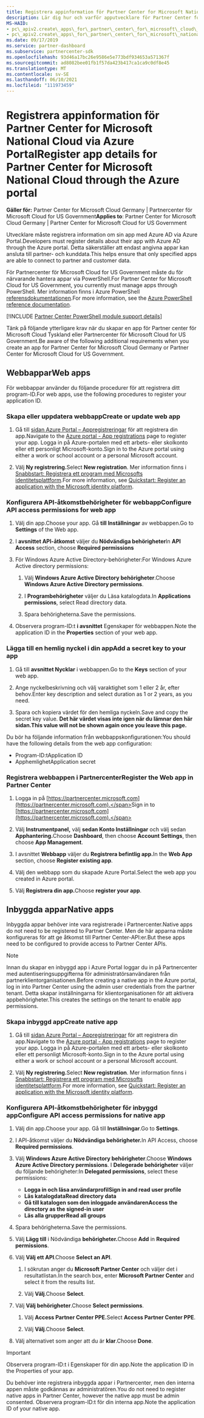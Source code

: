 ```yaml
---
title: Registrera appinformation för Partner Center for Microsoft National Cloud
description: Lär dig hur och varför apputvecklare för Partner Center for Microsoft National Cloud måste registrera information om sin app med Azure AD via Azure Portal.
MS-HAID:
- pc\_apiv2.create\_apps\_for\_partner\_center\_for\_microsoft\_cloud\_germany
- pc\_apiv2.create\_apps\_for\_partner\_center\_for\_microsoft\_national\_clouds
ms.date: 09/17/2019
ms.service: partner-dashboard
ms.subservice: partnercenter-sdk
ms.openlocfilehash: 93d46a17bc26e9586e5e773bdf934653a571367f
ms.sourcegitcommit: ad8082bee01fb1f57da423b417ca1ca9c0df8e45
ms.translationtype: MT
ms.contentlocale: sv-SE
ms.lasthandoff: 06/10/2021
ms.locfileid: "111973459"
---
```

# <a name="register-app-details-for-partner-center-for-microsoft-national-cloud-through-the-azure-portal"></a><span data-ttu-id="7fe14-103">Registrera appinformation för Partner Center for Microsoft National Cloud via Azure Portal</span><span class="sxs-lookup"><span data-stu-id="7fe14-103">Register app details for Partner Center for Microsoft National Cloud through the Azure portal</span></span>

<span data-ttu-id="7fe14-104">**Gäller för:** Partner Center for Microsoft Cloud Germany | Partnercenter för Microsoft Cloud for US Government</span><span class="sxs-lookup"><span data-stu-id="7fe14-104">**Applies to**: Partner Center for Microsoft Cloud Germany | Partner Center for Microsoft Cloud for US Government</span></span>

<span data-ttu-id="7fe14-105">Utvecklare måste registrera information om sin app med Azure AD via Azure Portal.</span><span class="sxs-lookup"><span data-stu-id="7fe14-105">Developers must register details about their app with Azure AD through the Azure portal.</span></span> <span data-ttu-id="7fe14-106">Detta säkerställer att endast angivna appar kan ansluta till partner- och kunddata.</span><span class="sxs-lookup"><span data-stu-id="7fe14-106">This helps ensure that only specified apps are able to connect to partner and customer data.</span></span>

<span data-ttu-id="7fe14-107">För Partnercenter för Microsoft Cloud for US Government måste du för närvarande hantera appar via PowerShell.</span><span class="sxs-lookup"><span data-stu-id="7fe14-107">For Partner Center for Microsoft Cloud for US Government, you currently must manage apps through PowerShell.</span></span> <span data-ttu-id="7fe14-108">Mer information finns i Azure PowerShell [referensdokumentationen](/powershell/module/Azuread/#applications).</span><span class="sxs-lookup"><span data-stu-id="7fe14-108">For more information, see the [Azure PowerShell reference documentation](/powershell/module/Azuread/#applications).</span></span>

[!INCLUDE [Partner Center PowerShell module support details](../includes/powershell-module-support.md)]

<span data-ttu-id="7fe14-109">Tänk på följande ytterligare krav när du skapar en app för Partner center för Microsoft Cloud Tyskland eller Partnercenter för Microsoft Cloud for US Government.</span><span class="sxs-lookup"><span data-stu-id="7fe14-109">Be aware of the following additional requirements when you create an app for Partner Center for Microsoft Cloud Germany or Partner Center for Microsoft Cloud for US Government.</span></span>

## <a name="web-apps"></a><span data-ttu-id="7fe14-110">Webbappar</span><span class="sxs-lookup"><span data-stu-id="7fe14-110">Web apps</span></span>

<span data-ttu-id="7fe14-111">För webbappar använder du följande procedurer för att registrera ditt program-ID.</span><span class="sxs-lookup"><span data-stu-id="7fe14-111">For web apps, use the following procedures to register your application ID.</span></span>

### <a name="create-or-update-web-app"></a><span data-ttu-id="7fe14-112">Skapa eller uppdatera webbapp</span><span class="sxs-lookup"><span data-stu-id="7fe14-112">Create or update web app</span></span>

1. <span data-ttu-id="7fe14-113">Gå till [sidan Azure Portal – Appregistreringar](https://go.microsoft.com/fwlink/?linkid=2083908) för att registrera din app.</span><span class="sxs-lookup"><span data-stu-id="7fe14-113">Navigate to the [Azure portal - App registrations](https://go.microsoft.com/fwlink/?linkid=2083908) page to register your app.</span></span> <span data-ttu-id="7fe14-114">Logga in på Azure-portalen med ett arbets- eller skolkonto eller ett personligt Microsoft-konto.</span><span class="sxs-lookup"><span data-stu-id="7fe14-114">Sign in to the Azure portal using either a work or school account or a personal Microsoft account.</span></span>

2. <span data-ttu-id="7fe14-115">Välj **Ny registrering.**</span><span class="sxs-lookup"><span data-stu-id="7fe14-115">Select **New registration**.</span></span> <span data-ttu-id="7fe14-116">Mer information finns i [Snabbstart: Registrera ett program med Microsofts identitetsplattform](/azure/active-directory/develop/quickstart-register-app).</span><span class="sxs-lookup"><span data-stu-id="7fe14-116">For more information, see [Quickstart: Register an application with the Microsoft identity platform](/azure/active-directory/develop/quickstart-register-app).</span></span>

### <a name="configure-api-access-permissions-for-web-app"></a><span data-ttu-id="7fe14-117">Konfigurera API-åtkomstbehörigheter för webbapp</span><span class="sxs-lookup"><span data-stu-id="7fe14-117">Configure API access permissions for web app</span></span>

1. <span data-ttu-id="7fe14-118">Välj din app.</span><span class="sxs-lookup"><span data-stu-id="7fe14-118">Choose your app.</span></span> <span data-ttu-id="7fe14-119">Gå **till Inställningar** av webbappen.</span><span class="sxs-lookup"><span data-stu-id="7fe14-119">Go to **Settings** of the Web app.</span></span>

2. <span data-ttu-id="7fe14-120">I **avsnittet API-åtkomst** väljer du **Nödvändiga behörigheter**</span><span class="sxs-lookup"><span data-stu-id="7fe14-120">In **API Access** section, choose **Required permissions**</span></span>

3. <span data-ttu-id="7fe14-121">För Windows Azure Active Directory-behörigheter:</span><span class="sxs-lookup"><span data-stu-id="7fe14-121">For Windows Azure Active directory permissions:</span></span>

    1. <span data-ttu-id="7fe14-122">Välj **Windows Azure Active Directory behörigheter**.</span><span class="sxs-lookup"><span data-stu-id="7fe14-122">Choose **Windows Azure Active Directory permissions**.</span></span>

    2. <span data-ttu-id="7fe14-123">I **Programbehörigheter** väljer du Läsa katalogdata.</span><span class="sxs-lookup"><span data-stu-id="7fe14-123">In **Applications permissions**, select Read directory data.</span></span>

    3. <span data-ttu-id="7fe14-124">Spara behörigheterna.</span><span class="sxs-lookup"><span data-stu-id="7fe14-124">Save the permissions.</span></span>

4. <span data-ttu-id="7fe14-125">Observera program-ID:t **i avsnittet** Egenskaper för webbappen.</span><span class="sxs-lookup"><span data-stu-id="7fe14-125">Note the application ID in the **Properties** section of your web app.</span></span>

### <a name="add-a-secret-key-to-your-app"></a><span data-ttu-id="7fe14-126">Lägga till en hemlig nyckel i din app</span><span class="sxs-lookup"><span data-stu-id="7fe14-126">Add a secret key to your app</span></span>

1. <span data-ttu-id="7fe14-127">Gå till **avsnittet Nycklar** i webbappen.</span><span class="sxs-lookup"><span data-stu-id="7fe14-127">Go to the **Keys** section of your web app.</span></span>

2. <span data-ttu-id="7fe14-128">Ange nyckelbeskrivning och välj varaktighet som 1 eller 2 år, efter behov.</span><span class="sxs-lookup"><span data-stu-id="7fe14-128">Enter key description and select duration as 1 or 2 years, as you need.</span></span>

3. <span data-ttu-id="7fe14-129">Spara och kopiera värdet för den hemliga nyckeln.</span><span class="sxs-lookup"><span data-stu-id="7fe14-129">Save and copy the secret key value.</span></span> <span data-ttu-id="7fe14-130">**Det här värdet visas inte igen när du lämnar den här sidan.**</span><span class="sxs-lookup"><span data-stu-id="7fe14-130">**This value will not be shown again once you leave this page.**</span></span>

<span data-ttu-id="7fe14-131">Du bör ha följande information från webbappskonfigurationen:</span><span class="sxs-lookup"><span data-stu-id="7fe14-131">You should have the following details from the web app configuration:</span></span>

- <span data-ttu-id="7fe14-132">Program-ID:t</span><span class="sxs-lookup"><span data-stu-id="7fe14-132">Application ID</span></span>
- <span data-ttu-id="7fe14-133">Apphemlighet</span><span class="sxs-lookup"><span data-stu-id="7fe14-133">Application secret</span></span>

### <a name="register-the-web-app-in-partner-center"></a><span data-ttu-id="7fe14-134">Registrera webbappen i Partnercenter</span><span class="sxs-lookup"><span data-stu-id="7fe14-134">Register the Web app in Partner Center</span></span>

1. <span data-ttu-id="7fe14-135">Logga in på [https://partnercenter.microsoft.com](https://partnercenter.microsoft.com).</span><span class="sxs-lookup"><span data-stu-id="7fe14-135">Sign in to [https://partnercenter.microsoft.com](https://partnercenter.microsoft.com).</span></span>

2. <span data-ttu-id="7fe14-136">Välj **Instrumentpanel,** välj **sedan Konto Inställningar** och välj sedan **Apphantering.**</span><span class="sxs-lookup"><span data-stu-id="7fe14-136">Choose **Dashboard**, then choose **Account Settings**, then choose **App Management**.</span></span>

3. <span data-ttu-id="7fe14-137">I avsnittet **Webbapp** väljer du **Registrera befintlig app.**</span><span class="sxs-lookup"><span data-stu-id="7fe14-137">In the **Web App** section, choose **Register existing app**.</span></span>

4. <span data-ttu-id="7fe14-138">Välj den webbapp som du skapade Azure Portal.</span><span class="sxs-lookup"><span data-stu-id="7fe14-138">Select the web app you created in Azure portal.</span></span>

5. <span data-ttu-id="7fe14-139">Välj **Registrera din app.**</span><span class="sxs-lookup"><span data-stu-id="7fe14-139">Choose **register your app**.</span></span>

## <a name="native-apps"></a><span data-ttu-id="7fe14-140">Inbyggda appar</span><span class="sxs-lookup"><span data-stu-id="7fe14-140">Native apps</span></span>

<span data-ttu-id="7fe14-141">Inbyggda appar behöver inte vara registrerade i Partnercenter.</span><span class="sxs-lookup"><span data-stu-id="7fe14-141">Native apps do not need to be registered to Partner Center.</span></span> <span data-ttu-id="7fe14-142">Men de här apparna måste konfigureras för att ge åtkomst till Partner Center-API:er.</span><span class="sxs-lookup"><span data-stu-id="7fe14-142">But these apps need to be configured to provide access to Partner Center APIs.</span></span>

>[!NOTE]
><span data-ttu-id="7fe14-143">Innan du skapar en inbyggd app i Azure Portal loggar du in på Partnercenter med autentiseringsuppgifterna för administratörsanvändaren från partnerklientorganisationen.</span><span class="sxs-lookup"><span data-stu-id="7fe14-143">Before creating a native app in the Azure portal, log in into Partner Center using the admin user credentials from the partner tenant.</span></span> <span data-ttu-id="7fe14-144">Detta skapar inställningarna för klientorganisationen för att aktivera appbehörigheter.</span><span class="sxs-lookup"><span data-stu-id="7fe14-144">This creates the settings on the tenant to enable app permissions.</span></span>

### <a name="create-native-app"></a><span data-ttu-id="7fe14-145">Skapa inbyggd app</span><span class="sxs-lookup"><span data-stu-id="7fe14-145">Create native app</span></span>

1. <span data-ttu-id="7fe14-146">Gå till [sidan Azure Portal – Appregistreringar](https://go.microsoft.com/fwlink/?linkid=2083908) för att registrera din app.</span><span class="sxs-lookup"><span data-stu-id="7fe14-146">Navigate to the [Azure portal - App registrations](https://go.microsoft.com/fwlink/?linkid=2083908) page to register your app.</span></span> <span data-ttu-id="7fe14-147">Logga in på Azure-portalen med ett arbets- eller skolkonto eller ett personligt Microsoft-konto.</span><span class="sxs-lookup"><span data-stu-id="7fe14-147">Sign in to the Azure portal using either a work or school account or a personal Microsoft account.</span></span>

2. <span data-ttu-id="7fe14-148">Välj **Ny registrering.**</span><span class="sxs-lookup"><span data-stu-id="7fe14-148">Select **New registration**.</span></span> <span data-ttu-id="7fe14-149">Mer information finns i [Snabbstart: Registrera ett program med Microsofts identitetsplattform](/azure/active-directory/develop/quickstart-register-app).</span><span class="sxs-lookup"><span data-stu-id="7fe14-149">For more information, see [Quickstart: Register an application with the Microsoft identity platform](/azure/active-directory/develop/quickstart-register-app).</span></span>

### <a name="configure-api-access-permissions-for-native-app"></a><span data-ttu-id="7fe14-150">Konfigurera API-åtkomstbehörigheter för inbyggd app</span><span class="sxs-lookup"><span data-stu-id="7fe14-150">Configure API access permissions for native app</span></span>

1. <span data-ttu-id="7fe14-151">Välj din app.</span><span class="sxs-lookup"><span data-stu-id="7fe14-151">Choose your app.</span></span> <span data-ttu-id="7fe14-152">Gå till **Inställningar**.</span><span class="sxs-lookup"><span data-stu-id="7fe14-152">Go to **Settings**.</span></span>

2. <span data-ttu-id="7fe14-153">I API-åtkomst väljer du **Nödvändiga behörigheter.**</span><span class="sxs-lookup"><span data-stu-id="7fe14-153">In API Access, choose **Required permissions**.</span></span>

3. <span data-ttu-id="7fe14-154">Välj **Windows Azure Active Directory behörigheter**.</span><span class="sxs-lookup"><span data-stu-id="7fe14-154">Choose **Windows Azure Active Directory permissions**.</span></span> <span data-ttu-id="7fe14-155">I **Delegerade behörigheter** väljer du följande behörigheter:</span><span class="sxs-lookup"><span data-stu-id="7fe14-155">In **Delegated permissions**, select these permissions:</span></span>

    - <span data-ttu-id="7fe14-156">**Logga in och läsa användarprofil**</span><span class="sxs-lookup"><span data-stu-id="7fe14-156">**Sign in and read user profile**</span></span>
    - <span data-ttu-id="7fe14-157">**Läs katalogdata**</span><span class="sxs-lookup"><span data-stu-id="7fe14-157">**Read directory data**</span></span>
    - <span data-ttu-id="7fe14-158">**Gå till katalogen som den inloggade användaren**</span><span class="sxs-lookup"><span data-stu-id="7fe14-158">**Access the directory as the signed-in user**</span></span>
    - <span data-ttu-id="7fe14-159">**Läs alla grupper**</span><span class="sxs-lookup"><span data-stu-id="7fe14-159">**Read all groups**</span></span>

4. <span data-ttu-id="7fe14-160">Spara behörigheterna.</span><span class="sxs-lookup"><span data-stu-id="7fe14-160">Save the permissions.</span></span>

5. <span data-ttu-id="7fe14-161">Välj **Lägg till** i Nödvändiga **behörigheter.**</span><span class="sxs-lookup"><span data-stu-id="7fe14-161">Choose **Add** in **Required permissions**.</span></span>

6. <span data-ttu-id="7fe14-162">Välj **Välj ett API**.</span><span class="sxs-lookup"><span data-stu-id="7fe14-162">Choose **Select an API**.</span></span>

    1. <span data-ttu-id="7fe14-163">I sökrutan anger du **Microsoft Partner Center** och väljer det i resultatlistan.</span><span class="sxs-lookup"><span data-stu-id="7fe14-163">In the search box, enter **Microsoft Partner Center** and select it from the results list.</span></span>

    2. <span data-ttu-id="7fe14-164">Välj **Välj**.</span><span class="sxs-lookup"><span data-stu-id="7fe14-164">Choose **Select**.</span></span>

7. <span data-ttu-id="7fe14-165">Välj **Välj behörigheter**.</span><span class="sxs-lookup"><span data-stu-id="7fe14-165">Choose **Select permissions**.</span></span>

    1. <span data-ttu-id="7fe14-166">Välj **Access Partner Center PPE.**</span><span class="sxs-lookup"><span data-stu-id="7fe14-166">Select **Access Partner Center PPE**.</span></span>
    
    2. <span data-ttu-id="7fe14-167">Välj **Välj**.</span><span class="sxs-lookup"><span data-stu-id="7fe14-167">Choose **Select**.</span></span>

8. <span data-ttu-id="7fe14-168">Välj alternativet som anger att du är **klar**.</span><span class="sxs-lookup"><span data-stu-id="7fe14-168">Choose **Done**.</span></span>

>[!IMPORTANT]
> <span data-ttu-id="7fe14-169">Observera program-ID:t i Egenskaper för din app.</span><span class="sxs-lookup"><span data-stu-id="7fe14-169">Note the application ID in the Properties of your app.</span></span>

<span data-ttu-id="7fe14-170">Du behöver inte registrera inbyggda appar i Partnercenter, men den interna appen måste godkännas av administratören.</span><span class="sxs-lookup"><span data-stu-id="7fe14-170">You do not need to register native apps in Partner Center, however the native app must be admin consented.</span></span> <span data-ttu-id="7fe14-171">Observera program-ID:t för din interna app.</span><span class="sxs-lookup"><span data-stu-id="7fe14-171">Note the application ID of your native app.</span></span>
